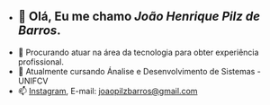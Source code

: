 - ## 👋 Olá, Eu me chamo *João Henrique Pilz de Barros*.
- 👀 Procurando atuar na área da tecnologia para obter experiência profissional.
- 🌱 Atualmente cursando Ánalise e Desenvolvimento de Sistemas - UNIFCV
- 📫 [Instagram](https://www.instagram.com/joao_rabros/), E-mail: joaopilzbarros@gmail.com 



<!---
rabros/rabros is a ✨ special ✨ repository because its `README.md` (this file) appears on your GitHub profile.
You can click the Preview link to take a look at your changes.
--->

